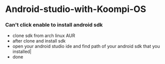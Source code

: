 # Android-studio-with-Koompi-OS

### Can't click enable to install android sdk
- clone sdk from arch linux AUR
- after clone and install sdk
- open your android studio ide and find path of your android sdk that you installed|
- done

